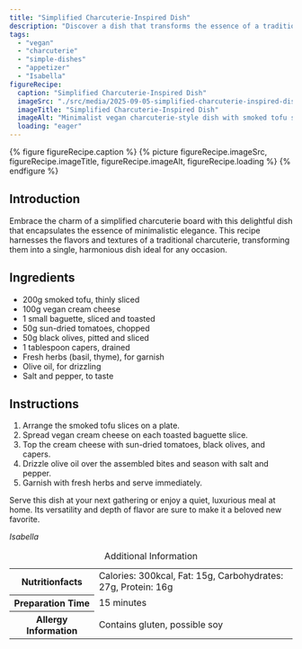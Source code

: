 ```yaml
---
title: "Simplified Charcuterie-Inspired Dish"
description: "Discover a dish that transforms the essence of a traditional charcuterie board into a simple, yet sophisticated meal. Perfect for any occasion."
tags:
  - "vegan"
  - "charcuterie"
  - "simple-dishes"
  - "appetizer"
  - "Isabella"
figureRecipe: 
  caption: "Simplified Charcuterie-Inspired Dish"
  imageSrc: "./src/media/2025-09-05-simplified-charcuterie-inspired-dish-5547.png"
  imageTitle: "Simplified Charcuterie-Inspired Dish"
  imageAlt: "Minimalist vegan charcuterie-style dish with smoked tofu slices, toasted baguettes topped with vegan cream cheese, sun-dried tomatoes, olives, capers, drizzled olive oil, and fresh herbs."
  loading: "eager"
---
```


{% figure figureRecipe.caption %}
{% picture figureRecipe.imageSrc, figureRecipe.imageTitle, figureRecipe.imageAlt, figureRecipe.loading %}
{% endfigure %}

## Introduction

Embrace the charm of a simplified charcuterie board with this delightful dish that encapsulates the essence of minimalistic elegance. This recipe harnesses the flavors and textures of a traditional charcuterie, transforming them into a single, harmonious dish ideal for any occasion.

## Ingredients

- 200g smoked tofu, thinly sliced
- 100g vegan cream cheese
- 1 small baguette, sliced and toasted
- 50g sun-dried tomatoes, chopped
- 50g black olives, pitted and sliced
- 1 tablespoon capers, drained
- Fresh herbs (basil, thyme), for garnish
- Olive oil, for drizzling
- Salt and pepper, to taste

## Instructions

1. Arrange the smoked tofu slices on a plate.
2. Spread vegan cream cheese on each toasted baguette slice.
3. Top the cream cheese with sun-dried tomatoes, black olives, and capers.
4. Drizzle olive oil over the assembled bites and season with salt and pepper.
5. Garnish with fresh herbs and serve immediately.

Serve this dish at your next gathering or enjoy a quiet, luxurious meal at home. Its versatility and depth of flavor are sure to make it a beloved new favorite.

*Isabella*

<table><caption class='sr-only'>Additional Information</caption><tr><th>Nutritionfacts</th><td>Calories: 300kcal, Fat: 15g, Carbohydrates: 27g, Protein: 16g&nbsp;</td></tr><tr><th>Preparation Time</th><td>15 minutes&nbsp;</td></tr><tr><th>Allergy Information</th><td>Contains gluten, possible soy&nbsp;</td></tr></table>

